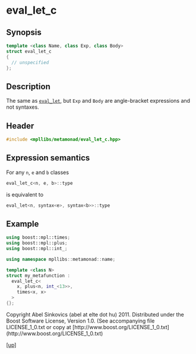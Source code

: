 # eval_let_c

## Synopsis

```cpp
template <class Name, class Exp, class Body>
struct eval_let_c
{
  // unspecified
};
```

## Description

The same as [`eval_let`](eval_let.html), but `Exp` and `Body` are angle-bracket
expressions and not syntaxes.

## Header

```cpp
#include <mpllibs/metamonad/eval_let_c.hpp>
```

## Expression semantics

For any `n`, `e` and `b` classes

```cpp
eval_let_c<n, e, b>::type
```

is equivalent to

```cpp
eval_let<n, syntax<e>, syntax<b>>::type
```

## Example

```cpp
using boost::mpl::times;
using boost::mpl::plus;
using boost::mpl::int_;

using namespace mpllibs::metamonad::name;

template <class N>
struct my_metafunction :
  eval_let_c<
    x, plus<n, int_<13>>,
    times<x, x>
  >
{};
```

<p class="copyright">
Copyright Abel Sinkovics (abel at elte dot hu) 2011.
Distributed under the Boost Software License, Version 1.0.
(See accompanying file LICENSE_1_0.txt or copy at
[http://www.boost.org/LICENSE_1_0.txt](http://www.boost.org/LICENSE_1_0.txt)
</p>

[[up]](reference.html)



